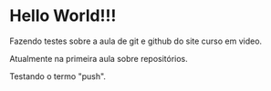 # Hello World!!!
Fazendo testes sobre a aula de git e github do site curso em video.

Atualmente na primeira aula sobre repositórios.

Testando o termo "push".
